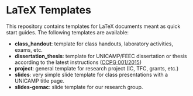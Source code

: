 # LaTeX Templates

This repository contains templates for LaTeX documents meant as quick start guides.
The following templates are available:

- **class\_handout**: template for class handouts, laboratory activities, exams, etc.
- **dissertation\_thesis**: template for UNICAMP/FEEC dissertation or thesis according to the latest instructions ([CCPG 001/2015](http://www.prpg.unicamp.br/arqpdfnormas/infccpg001_2015.pdf))
- **project**: general template for research project (IC, TFC, grants, etc.)
- **slides**: very simple slide template for class presentations with a UNICAMP title page.
- **slides-gemac**: slide template for our research group.
